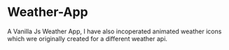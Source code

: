 # Weather-App
A Vanilla Js Weather App, I have also incoperated animated weather icons which wre originally created for a different weather api. 

